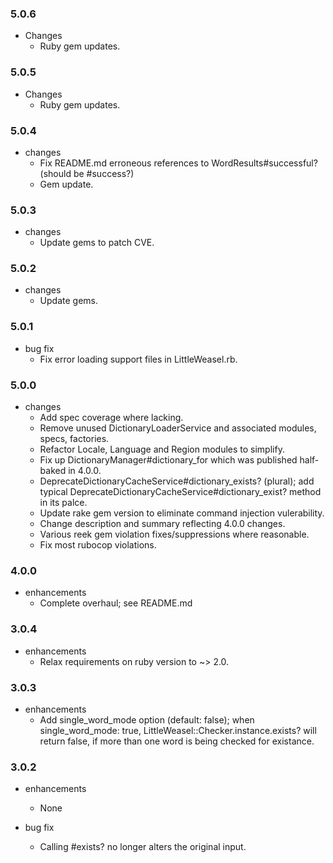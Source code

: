 ### 5.0.6
* Changes
  * Ruby gem updates.

### 5.0.5
* Changes
  * Ruby gem updates.

### 5.0.4
* changes
  * Fix README.md erroneous references to WordResults#successful? (should be #success?)
  * Gem update.
### 5.0.3
* changes
  * Update gems to patch CVE.
### 5.0.2
* changes
  * Update gems.
### 5.0.1
* bug fix
  * Fix error loading support files in LittleWeasel.rb.
### 5.0.0
* changes
  * Add spec coverage where lacking.
  * Remove unused DictionaryLoaderService and associated modules, specs, factories.
  * Refactor Locale, Language and Region modules to simplify.
  * Fix up DictionaryManager#dictionary_for which was published
    half-baked in 4.0.0.
  * DeprecateDictionaryCacheService#dictionary_exists? (plural); add typical DeprecateDictionaryCacheService#dictionary_exist? method in its palce.
  *  Update rake gem version to eliminate command injection vulerability.
  * Change description and summary reflecting 4.0.0 changes.
  * Various reek gem violation fixes/suppressions where reasonable.
  * Fix most rubocop violations.

### 4.0.0
* enhancements
  * Complete overhaul; see README.md

### 3.0.4
* enhancements
  * Relax requirements on ruby version to ~> 2.0.

### 3.0.3

* enhancements
  * Add single_word_mode option (default: false); when single_word_mode: true, LittleWeasel::Checker.instance.exists? will return false, if more than one word is being checked for existance.

### 3.0.2

* enhancements
  * None

* bug fix
  * Calling #exists? no longer alters the original input.
